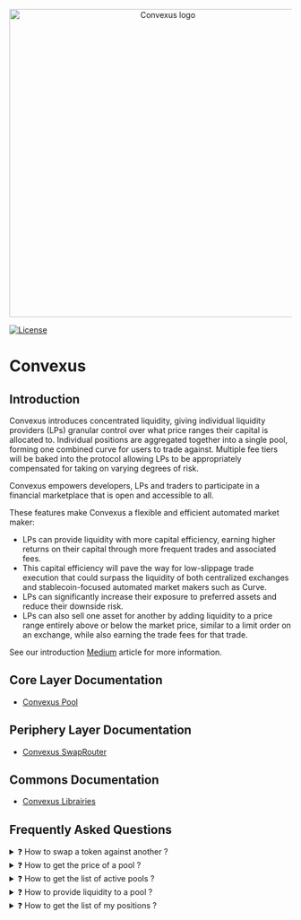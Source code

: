 <p align="center">
  <img 
    src="https://i.imgur.com/4RsDm76.png" 
    width="550px"
    alt="Convexus logo">
</p>

[![License](https://img.shields.io/badge/License-Apache%202.0-blue.svg)](https://opensource.org/licenses/Apache-2.0)

# Convexus

## **Introduction**

Convexus introduces concentrated liquidity, giving individual liquidity providers (LPs) granular control over what price ranges their capital is allocated to. Individual positions are aggregated together into a single pool, forming one combined curve for users to trade against. Multiple fee tiers will be baked into the protocol allowing LPs to be appropriately compensated for taking on varying degrees of risk.

Convexus empowers developers, LPs and traders to participate in a financial marketplace that is open and accessible to all.

These features make Convexus a flexible and efficient automated market maker:

- LPs can provide liquidity with more capital efficiency, earning higher returns on their capital through more frequent trades and associated fees.
- This capital efficiency will pave the way for low-slippage trade execution that could surpass the liquidity of both centralized exchanges and stablecoin-focused automated market makers such as Curve.
- LPs can significantly increase their exposure to preferred assets and reduce their downside risk.
- LPs can also sell one asset for another by adding liquidity to a price range entirely above or below the market price, similar to a limit order on an exchange, while also earning the trade fees for that trade.

See our introduction [Medium](https://convexus.medium.com/convexus-cbf2db4ce9e7) article for more information.

## **Core Layer Documentation**

- [Convexus Pool](/Convexus-Core/Contracts/Pool/docs/README.md)

## **Periphery Layer Documentation**

- [Convexus SwapRouter](/Convexus-Periphery/Contracts/SwapRouter/docs/README.md)

## **Commons Documentation**

- [Convexus Librairies](/Convexus-Commons/Librairies/docs/README.md)

## **Frequently Asked Questions**

<details>
<summary>❓ How to swap a token against another ? </summary>

Please refer to the [`SwapRouter`](/Convexus-Periphery/Contracts/SwapRouter/docs/README.md) documentation. In most cases, you will need to call the [`exactInputSingle`](/Convexus-Periphery/Contracts/SwapRouter/docs/README.md#swaprouterexactinputsingle) method.
</details>


<details>
<summary>❓ How to get the price of a pool ?</summary>

Please refer to the [`Slot0`](/Convexus-Core/Contracts/Pool/docs/README.md#convexuspoolslot0) method and the structure definition. The `sqrtPriceX96` field contains the [Q64.96 price](/Convexus-Commons/Librairies/docs/README.md#how-to-encode-a-q6496-price) of the pool. You can decode it to a human readable price like [this](/Convexus-Commons/Librairies/docs/README.md#how-to-decode-a-q6496-to-a-floating-point-price).
</details>


<details>
<summary>❓ How to get the list of active pools ?</summary>

Please refer to the [`poolsSize`](/Convexus-Core/Contracts/Factory/docs/README.md#convexusfactorypoolssize) and [`pools`](/Convexus-Core/Contracts/Factory/docs/README.md#convexusfactorypools) methods. The `poolsSize` method will return the total number of pools deployed. The `pools` method will return a pool address, given an index in the list.
</details>


<details>
<summary>❓ How to provide liquidity to a pool ?</summary>

Please refer to the [`NonFungiblePositionManager`](/Convexus-Periphery/Contracts/NonFungiblePositionManager/docs/README.md) documentation. You will need first to deposit some funds using [`deposit`](/Convexus-Periphery/Contracts/NonFungiblePositionManager/docs/README.md#nonfungiblepositionmanagerdeposit), then create a new position wrapped in a NFT using [`mint`](/Convexus-Periphery/Contracts/NonFungiblePositionManager/docs/README.md#nonfungiblepositionmanagermint). The NFT represents the liquidity you provided to the pool.
</details>


<details>
<summary>❓ How to get the list of my positions ?</summary>

Firstly, get the number of positions with the [`balanceOf`](https://docs.openzeppelin.com/contracts/3.x/api/token/erc721#IERC721-balanceOf-address-) method from the `NonFungiblePositionManager` using your address, then call [`tokenOfOwnerByIndex`](https://docs.openzeppelin.com/contracts/3.x/api/token/erc721#IERC721Enumerable-tokenOfOwnerByIndex-address-uint256-), with an index starting from 0 to the value returned by `balanceOf`. You can get the details of the position using the `positions` method.
</details>

